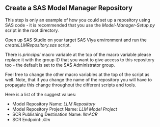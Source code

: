 ## Create a SAS Model Manager Repository

This step is only an example of how you could set up a repository using SAS code - it is recommended that you use the *Model-Manager-Setup.py* script in the root directory.

Open up SAS Studio on your target SAS Viya environment and run the *createLLMRepository.sas* script.

There is *principal* macro variable at the top of the macro variable please replace it with the group ID that you want to give access to this repository too - the default is set to the SAS Administrator group.

Feel free to change the other macro variables at the top of the script as well. Note, that if you change the name of the repository you will have to propagate this change throughout the different scripts and tools.

Here is a list of the suggest values:

-   Model Repository Name: *LLM Repository*
-   Model Repository Project Name: *LLM Model Project*
-   SCR Publishing Destination Name: *llmACR*
-   SCR Endpoint: */llm*